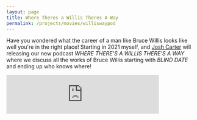 ```yaml
---
layout: page
title: Where Theres a Willis Theres A Way
permalink: /projects/movies/williswaypod
---
```

Have you wondered what the career of a man like Bruce Willis looks like well you're in
the right place! Starting in 2021 myself, and [Josh Carter](https://twitter.com/JoshingCarter)
will releasing our new podcast *WHERE THERE'S A WILLIS THERE'S A WAY* where we discuss all the works of
Bruce Willis starting with _BLIND DATE_ and ending up who knows where!

<iframe src="https://anchor.fm/willis-way/embed" height="102px" width="400px" frameborder="0" scrolling="no"></iframe>
